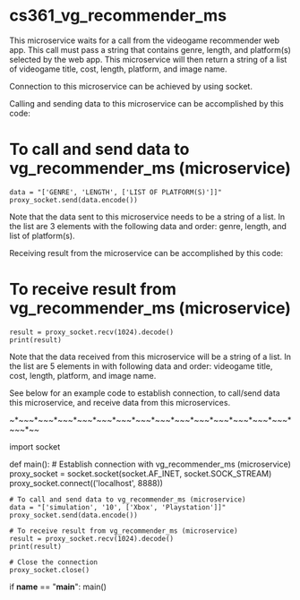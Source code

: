 # cs361_vg_recommender_ms
This microservice waits for a call from the videogame recommender web app. This call must pass a string that contains genre, length, and platform(s) selected by the web app. This microservice will then return a string of a list of videogame title, cost, length, platform, and image name. 

Connection to this microservice can be achieved by using socket.

Calling and sending data to this microservice can be accomplished by this code:
# To call and send data to vg_recommender_ms (microservice)
    data = "['GENRE', 'LENGTH', ['LIST OF PLATFORM(S)']]"
    proxy_socket.send(data.encode())

Note that the data sent to this microservice needs to be a string of a list. In the list are 3 elements with the following data and order: genre, length, and list of platform(s).

Receiving result from the microservice can be accomplished by this code:
# To receive result from vg_recommender_ms (microservice)
    result = proxy_socket.recv(1024).decode()
    print(result)

Note that the data received from this microservice will be a string of a list. In the list are 5 elements in with following data and order: videogame title, cost, length, platform, and image name.

See below for an example code to establish connection, to call/send data this microservice, and receive data from this microservices.

~*~*~*~*~*~*~*~*~*~*~*~*~*~*~*~*~*~*~*~*~*~*~*~*~*~*~*~*~*~*~*~*~*~*~*~*~*~*~*~*~*~*~*~*~*~*~*~*

import socket

def main():
    # Establish connection with vg_recommender_ms (microservice)
    proxy_socket = socket.socket(socket.AF_INET, socket.SOCK_STREAM)
    proxy_socket.connect(('localhost', 8888))

    # To call and send data to vg_recommender_ms (microservice)
    data = "['simulation', '10', ['Xbox', 'Playstation']]"
    proxy_socket.send(data.encode())

    # To receive result from vg_recommender_ms (microservice)
    result = proxy_socket.recv(1024).decode()
    print(result)

    # Close the connection
    proxy_socket.close()

if __name__ == "__main__":
    main()
